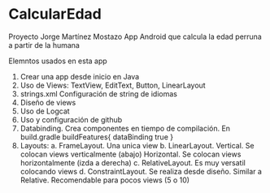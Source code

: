 # CalcularEdad
 Proyecto Jorge Martínez Mostazo
 App Android que calcula la edad perruna a partir de la humana
 
 Elemntos usados en esta app
 1. Crear una app desde inicio en Java
 2. Uso de Views: TextView, EditText, Button, LinearLayout
 3. strings.xml Configuración de string de idiomas
 4. Diseño de views
 5. Uso de Logcat
 6. Uso y configuración de github
 7. Databinding. Crea componentes en tiempo de compilación.
 En build.gradle buildFeatures{ dataBinding true }
 8. Layouts:
 a. FrameLayout. Una unica view
 b. LinearLayout. Vertical. Se colocan views verticalmente (abajo)
 Horizontal. Se colocan views horizontalmente (izda a derecha)
 c. RelativeLayout. Es muy versatil colocando views
 d. ConstraintLayout. Se realiza desde diseño. Similar a Relative.
 Recomendable para pocos views (5 o 10)
